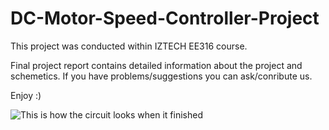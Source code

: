 # DC-Motor-Speed-Controller-Project
This project was conducted within IZTECH EE316 course.

Final project report contains detailed information about the project and schemetics.
If you have problems/suggestions you can ask/conribute us.

Enjoy :)

![This is how the circuit looks when it finished](https://github.com/hasanharman/DC-Motor-Speed-Controller-Project/blob/master/Project.png)
